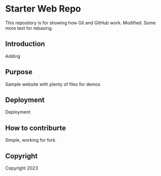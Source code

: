 # Starter Web Repo

This repository is for showing how Git and GitHub work. Modified. Some more text for rebasing. 

## Introduction

Adding

## Purpose

Sample website with plenty of files for demos

## Deployment

Deployment

## How to contriburte

Simple, working for fork.

## Copyright

Copyright 2023